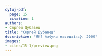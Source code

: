 ```yaml
---
cytuj-pdf:
  page: 15
  citation: 1
authors:
- Сяргей Дубавец
title: "Сяргей Дубавец"
description: "ЯК? Азбука паводзінаў. 2009"
images:
- cites/15-1/preview.png
---
```

